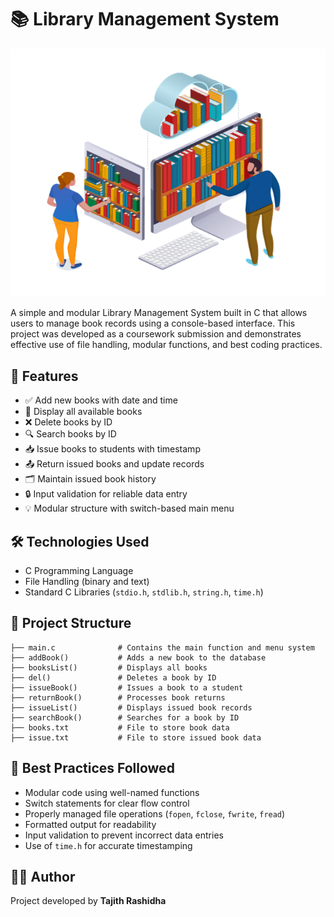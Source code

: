 # 📚 Library Management System

![Library Screenshot](images/LibrarySystem.png)

A simple and modular Library Management System built in C that allows users to manage book records using a console-based interface. This project was developed as a coursework submission and demonstrates effective use of file handling, modular functions, and best coding practices.

## 🚀 Features

- ✅ Add new books with date and time  
- 📖 Display all available books  
- ❌ Delete books by ID  
- 🔍 Search books by ID  
- 📥 Issue books to students with timestamp  
- 📤 Return issued books and update records  
- 🗂️ Maintain issued book history  
- 🔒 Input validation for reliable data entry  
- 💡 Modular structure with switch-based main menu

## 🛠 Technologies Used

- C Programming Language  
- File Handling (binary and text)  
- Standard C Libraries (`stdio.h`, `stdlib.h`, `string.h`, `time.h`)

## 📂 Project Structure

```text
├── main.c              # Contains the main function and menu system
├── addBook()           # Adds a new book to the database
├── booksList()         # Displays all books
├── del()               # Deletes a book by ID
├── issueBook()         # Issues a book to a student
├── returnBook()        # Processes book returns
├── issueList()         # Displays issued book records
├── searchBook()        # Searches for a book by ID
├── books.txt           # File to store book data
├── issue.txt           # File to store issued book data

```

## 📌 Best Practices Followed

- Modular code using well-named functions  
- Switch statements for clear flow control  
- Properly managed file operations (`fopen`, `fclose`, `fwrite`, `fread`)  
- Formatted output for readability  
- Input validation to prevent incorrect data entries  
- Use of `time.h` for accurate timestamping

## 🙋‍♂️ Author

Project developed by **Tajith Rashidha**
